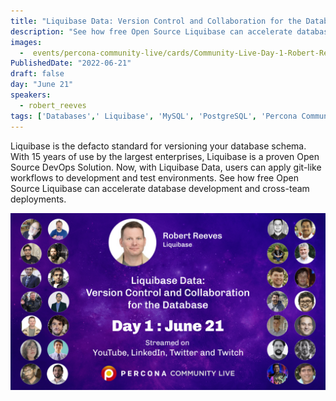 ```yaml
---
title: "Liquibase Data: Version Control and Collaboration for the Database"
description: "See how free Open Source Liquibase can accelerate database development and cross-team deployments."
images:
  -  events/percona-community-live/cards/Community-Live-Day-1-Robert-Reeves.jpg
PublishedDate: "2022-06-21"
draft: false
day: "June 21"
speakers:
  - robert_reeves
tags: ['Databases',' Liquibase', 'MySQL', 'PostgreSQL', 'Percona Community Live']
---
```


Liquibase is the defacto standard for versioning your database schema. With 15 years of use by the largest enterprises, Liquibase is a proven Open Source DevOps Solution. Now, with Liquibase Data, users can apply git-like workflows to development and test environments. See how free Open Source Liquibase can accelerate database development and cross-team deployments.

![Liquibase Data: Version Control and Collaboration for the Database](events/percona-community-live/cards/Community-Live-Day-1-Robert-Reeves.jpg)
